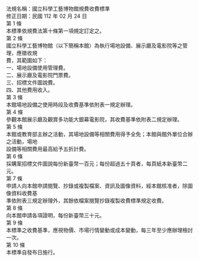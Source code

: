 法規名稱：國立科學工藝博物館規費收費標準  
修正日期：民國 112 年 02 月 24 日  
第 1 條  
本標準依規費法第十條第一項規定訂定之。  
第 2 條  
國立科學工藝博物館（以下簡稱本館）為執行場地設備、展示廳及電影院等之管理，應徵收規  
費，其範圍如下：  
一、場地設備使用管理費。  
二、展示廳及電影院門票費。  
三、招標文件圖說費。  
四、其他費用收入。  
第 3 條  
本館場地設備之使用時段及收費基準依附表一規定辦理。  
第 4 條  
參觀本館展示廳及觀賞多功能大銀幕電影院，其收費基準依附表二規定辦理。  
第 5 條  
本館或教育部主辦之活動，其場地設備等相關費用得予全免；本館與館外單位合辦之活動，場地  
設備等相關費用最高給予五折計費。  
第 6 條  
採購案招標文件圖說每份新臺幣一百元；每份超過五十頁者，每頁紙本新臺幣二元。  
第 7 條  
申請人向本館申請閱覽、抄錄或複製檔案、資訊及圖像資料，經本館核准者，除圖像資料收費基  
準依附表三規定辦理外，其餘依檔案閱覽抄錄複製收費標準規定收費。  
第 8 條  
向本館申請各項證明，每份新臺幣三十元。  
第 9 條  
本標準之收費基準，應視物價、市場行情變動或成本變動，每三年至少應辦理檢討一次。  
第 10 條  
本標準自發布日施行。  


